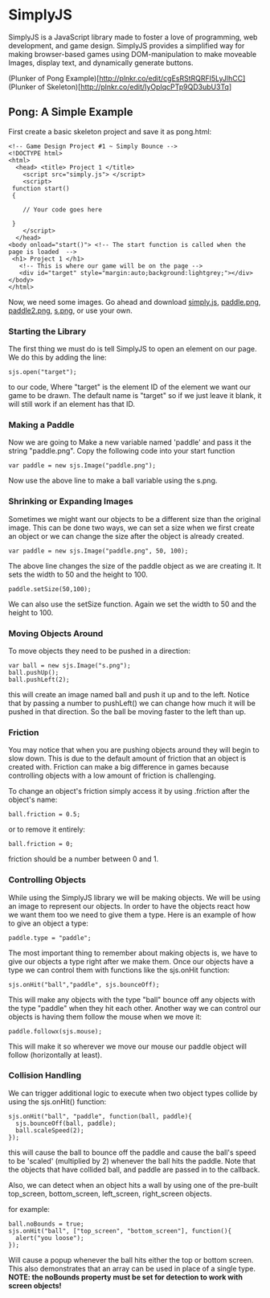 # SimplyJS

SimplyJS is a JavaScript library made to foster a love of programming, web development, and game design. SimplyJS provides a simplified way for making browser-based games using DOM-manipulation to make moveable Images, display text, and dynamically generate buttons.

(Plunker of Pong Example)[http://plnkr.co/edit/cgEsRStRQRFI5LyJlhCC]
(Plunker of Skeleton)[http://plnkr.co/edit/IyOpIqcPTp9QD3ubU3Tq]

## Pong: A Simple Example
First create a basic skeleton project and save it as pong.html:

```
<!-- Game Design Project #1 ~ Simply Bounce -->
<!DOCTYPE html>
<html>
  <head> <title> Project 1 </title>
    <script src="simply.js"> </script>
    <script>
 function start()
 {

    // Your code goes here

 }
    </script>
  </head>
<body onload="start()"> <!-- The start function is called when the page is loaded  -->
 <h1> Project 1 </h1>
   <!-- This is where our game will be on the page -->
   <div id="target" style="margin:auto;background:lightgrey;"></div>
</body>
</html>
```

Now, we need some images. Go ahead and download [simply.js](http://host.simplycoding.org/simplyjs/simply.js), [paddle.png](http://host.simplycoding.org/images/paddle.png), [paddle2.png](http://host.simplycoding.org/images/paddle2.png), [s.png](http://host.simplycoding.org/images/s.png), or use your own.

### Starting the Library
The first thing we must do is tell SimplyJS to open an element on our page. We do this by adding the line:
```
sjs.open("target");
```
to our code, Where "target" is the element ID of the element we want our game to be drawn. The default name is "target" so if we just leave it blank, it will still work if an element has that ID.
### Making a Paddle

Now we are going to Make a new variable named 'paddle' and pass it the string "paddle.png".
Copy the following code into your start function
```
var paddle = new sjs.Image("paddle.png");
```
Now use the above line to make a ball variable using the s.png.

### Shrinking or Expanding Images

Sometimes we might want our objects to be a different size than the original image. This can be done two ways, we can set a size when we first create an object or we can change the size after the object is already created.

```
var paddle = new sjs.Image("paddle.png", 50, 100);
```

The above line changes the size of the paddle object as we are creating it. It sets the width to 50 and the height to 100.

```
paddle.setSize(50,100);
```

We can also use the setSize function. Again we set the width to 50 and the height to 100.

### Moving Objects Around

To move objects they need to be pushed in a direction:

```
var ball = new sjs.Image("s.png");
ball.pushUp();
ball.pushLeft(2);
```

this will create an image named ball and push it up and to the left. Notice
that by passing a number to pushLeft() we can change how much it will be pushed
in that direction. So the ball be moving faster to the left than up.

### Friction

You may notice that when you are pushing objects around they will begin to slow down.
This is due to the default amount of friction that an object is created with.
Friction can make a big difference in games because controlling objects with a low amount of friction is challenging.

To change an object's friction simply access it by using .friction after the object's name:
```
ball.friction = 0.5;
```

or to remove it entirely:

```
ball.friction = 0;
```

friction should be a number between 0 and 1.

### Controlling Objects
While using the SimplyJS library we will be making objects. We will be using an image to represent our objects.
In order to have the objects react how we want them too we need to give them a type. Here is an example of how to give an object a type:

```
paddle.type = "paddle";
```

The most important thing to remember about making objects is, we have to give our objects a type right after we make them.
Once our objects have a type we can control them with functions like the sjs.onHit function:

```
sjs.onHit("ball","paddle", sjs.bounceOff);
```

This will make any objects with the type "ball" bounce off any objects with the type "paddle" when they hit each other. Another way we can control our objects is having them follow the mouse when we move it:

```
paddle.followx(sjs.mouse);
```

This will make it so wherever we move our mouse our paddle object will follow (horizontally at least).

### Collision Handling

We can trigger additional logic to execute when two object types collide by using the sjs.onHit() function:

```
sjs.onHit("ball", "paddle", function(ball, paddle){
  sjs.bounceOff(ball, paddle);
  ball.scaleSpeed(2);
});
```

this will cause the ball to bounce off the paddle and cause the ball's speed to be 'scaled' (multiplied by 2) whenever the ball hits the paddle. Note that the objects that have collided ball, and paddle are passed in to the callback.

Also, we can detect when an object hits a wall by using one of the pre-built top_screen, bottom_screen, left_screen, right_screen objects.

for example:

```
ball.noBounds = true;
sjs.onHit("ball", ["top_screen", "bottom_screen"], function(){
  alert("you loose");
});
```

Will cause a popup whenever the ball hits either the top or bottom screen.
This also demonstrates that an array can be used in place of a single type.
**NOTE: the noBounds property must be set for detection to work with screen objects!**
